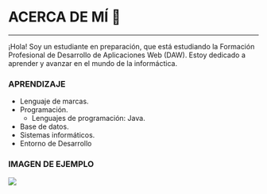 #  ACERCA DE MÍ 👋
-------------

¡Hola! Soy un estudiante en preparación, que está estudiando la Formación Profesional de Desarrollo de Aplicaciones Web (DAW). Estoy dedicado a aprender y avanzar en el mundo de la informáctica.

### APRENDIZAJE

- Lenguaje de marcas.
- Programación.
  - Lenguajes de programación: Java.
- Base de datos.
- Sistemas informáticos.
- Entorno de Desarrollo

### IMAGEN DE EJEMPLO

![](https://www.artesaniasevilla.com/modules/ph_simpleblog/featured/71.jpg)
